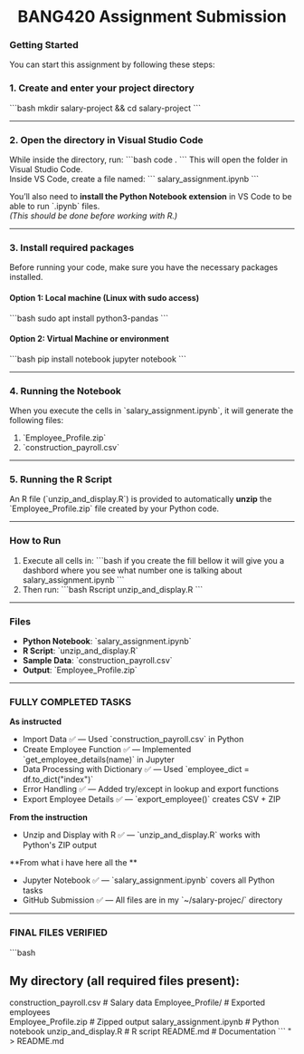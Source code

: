 <h1 align="center">BANG420 Assignment Submission</h1>

### Getting Started

You can start this assignment by following these steps:

### 1. Create and enter your project directory
\`\`\`bash
mkdir salary-project && cd salary-project
\`\`\`

---

### 2. Open the directory in Visual Studio Code
While inside the directory, run:
\`\`\`bash
code .
\`\`\`
This will open the folder in Visual Studio Code.  
Inside VS Code, create a file named:
\`\`\`
salary_assignment.ipynb
\`\`\`

You’ll also need to **install the Python Notebook extension** in VS Code to be able to run \`.ipynb\` files.  
*(This should be done before working with R.)*

---

### 3. Install required packages

Before running your code, make sure you have the necessary packages installed.

#### Option 1: Local machine (Linux with sudo access)
\`\`\`bash
sudo apt install python3-pandas
\`\`\`

#### Option 2: Virtual Machine or environment
\`\`\`bash
pip install notebook
jupyter notebook
\`\`\`

---

### 4. Running the Notebook
When you execute the cells in \`salary_assignment.ipynb\`, it will generate the following files:

1. \`Employee_Profile.zip\`
2. \`construction_payroll.csv\`

---

### 5. Running the R Script
An R file (\`unzip_and_display.R\`) is provided to automatically **unzip** the \`Employee_Profile.zip\` file created by your Python code.

---

### How to Run

1. Execute all cells in:
\`\`\`bash
if you create the fill bellow it will give you a dashbord where you see what number one is talking about 
salary_assignment.ipynb
\`\`\`
3. Then run:
\`\`\`bash
Rscript unzip_and_display.R
\`\`\`

---

###   Files

- **Python Notebook**: \`salary_assignment.ipynb\`
- **R Script**: \`unzip_and_display.R\`
- **Sample Data**: \`construction_payroll.csv\`
- **Output**: \`Employee_Profile.zip\`

---

###   FULLY COMPLETED TASKS

**As instructed**
- Import Data ✅ — Used \`construction_payroll.csv\` in Python  
- Create Employee Function ✅ — Implemented \`get_employee_details(name)\` in Jupyter  
- Data Processing with Dictionary ✅ — Used \`employee_dict = df.to_dict("index")\`  
- Error Handling ✅ — Added try/except in lookup and export functions  
- Export Employee Details ✅ — \`export_employee()\` creates CSV + ZIP  

**From the instruction**
- Unzip and Display with R ✅ — \`unzip_and_display.R\` works with Python's ZIP output  

**From what i have here all the **
- Jupyter Notebook ✅ — \`salary_assignment.ipynb\` covers all Python tasks  
- GitHub Submission ✅ — All files are in my \`~/salary-projec/\` directory  

---

###   FINAL FILES VERIFIED

\`\`\`bash
## My directory (all required files present):
construction_payroll.csv      # Salary data
Employee_Profile/             # Exported employees  
Employee_Profile.zip          # Zipped output
salary_assignment.ipynb       # Python notebook
unzip_and_display.R           # R script
README.md                     # Documentation
\`\`\`
" > README.md

